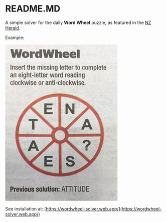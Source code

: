 # README.MD

A simple solver for the daily **Word Wheel** puzzle, as featured in the [NZ Herald](https://www.nzherald.co.nz/).

Example:

![](https://raw.githubusercontent.com/CarlosNZ/Word-Wheel-Solver/master/resources/example_small.jpg?token=ABJUFFJAGPMYJZZFR3W7JBS6OCTLA)

See installation at: [https://wordwheel-solver.web.app/](https://wordwheel-solver.web.app/)
